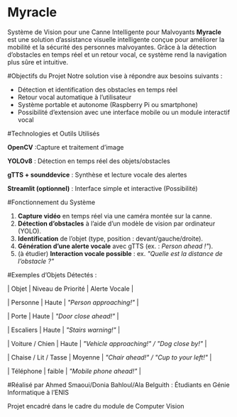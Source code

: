 # Myracle
Système de Vision pour une Canne Intelligente pour Malvoyants
**Myracle** est une solution d’assistance visuelle intelligente conçue pour améliorer la mobilité et la sécurité des personnes malvoyantes. Grâce à la détection d’obstacles en temps réel et un retour vocal, ce système rend la navigation plus sûre et intuitive.

#Objectifs du Projet
Notre solution vise à répondre aux besoins suivants :
- Détection et identification des obstacles en temps réel
- Retour vocal automatique à l’utilisateur
- Système portable et autonome (Raspberry Pi ou smartphone)
- Possibilité d’extension avec une interface mobile ou un module interactif vocal

#Technologies et Outils Utilisés

**OpenCV** :Capture et traitement d’image

**YOLOv8** : Détection en temps réel des objets/obstacles

**gTTS + sounddevice** : Synthèse et lecture vocale des alertes

**Streamlit (optionnel)** : Interface simple et interactive  (Possibilité)

#Fonctionnement du Système
1. **Capture vidéo** en temps réel via une caméra montée sur la canne.
2. **Détection d’obstacles** à l’aide d’un modèle de vision par ordinateur (YOLO).
3. **Identification** de l’objet (type, position : devant/gauche/droite).
4. **Génération d’une alerte vocale** avec gTTS (ex. : *Person ahead !"*).
5. (à étudier) **Interaction vocale possible** : ex. *"Quelle est la distance de l’obstacle ?"*

#Exemples d’Objets Détectés :

| Objet | Niveau de Priorité | Alerte Vocale |

| Personne | Haute | *"Person approaching!"* |

| Porte | Haute | *"Door close ahead!"* |

| Escaliers | Haute | *"Stairs warning!"* |

| Voiture / Chien | Haute | *"Vehicle approaching!" / "Dog close by!"* | 

| Chaise / Lit / Tasse | Moyenne | *"Chair ahead!" / "Cup to your left!"* |

| Téléphone | faible | *"Mobile phone ahead!"* |

 #Réalisé par 
 Ahmed Smaoui/Donia Bahloul/Ala Belguith : Étudiants en Génie Informatique à l’ENIS
 
Projet encadré dans le cadre du module de Computer Vision






